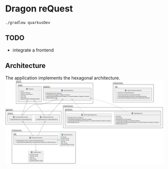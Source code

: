 # Dragon reQuest

```shell script
./gradlew quarkusDev
```

## TODO

- integrate a frontend

## Architecture

The application implements the hexagonal architecture.
<img src="./doc/hexagonal-architecture.svg">
